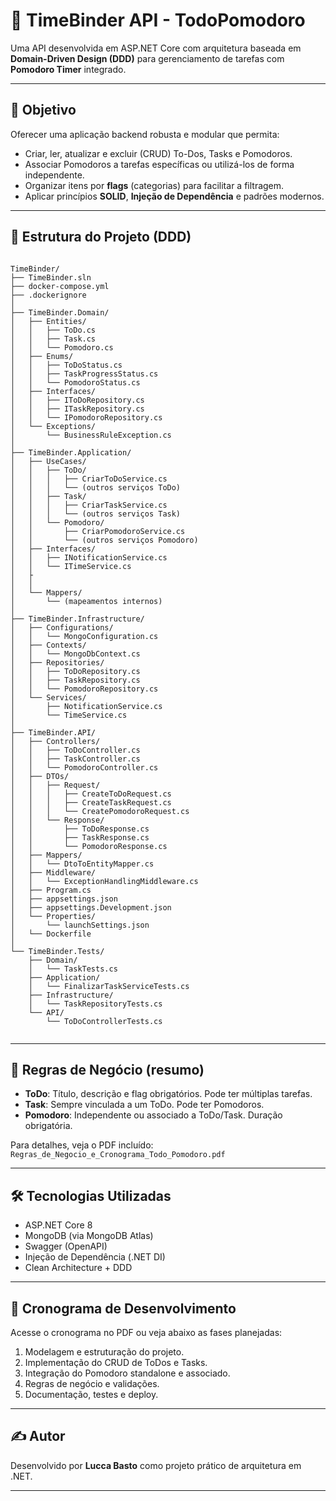 
# 📝 TimeBinder API - TodoPomodoro

Uma API desenvolvida em ASP.NET Core com arquitetura baseada em **Domain-Driven Design (DDD)** para gerenciamento de tarefas com **Pomodoro Timer** integrado.

---

## 🚀 Objetivo
Oferecer uma aplicação backend robusta e modular que permita:

- Criar, ler, atualizar e excluir (CRUD) To-Dos, Tasks e Pomodoros.
- Associar Pomodoros a tarefas específicas ou utilizá-los de forma independente.
- Organizar itens por **flags** (categorias) para facilitar a filtragem.
- Aplicar princípios **SOLID**, **Injeção de Dependência** e padrões modernos.

---

## 🧱 Estrutura do Projeto (DDD)
```

TimeBinder/
├── TimeBinder.sln
├── docker-compose.yml
├── .dockerignore
│
├── TimeBinder.Domain/
│   ├── Entities/
│   │   ├── ToDo.cs
│   │   ├── Task.cs
│   │   └── Pomodoro.cs
│   ├── Enums/
│   │   ├── ToDoStatus.cs
│   │   ├── TaskProgressStatus.cs
│   │   └── PomodoroStatus.cs
│   ├── Interfaces/
│   │   ├── IToDoRepository.cs
│   │   ├── ITaskRepository.cs
│   │   └── IPomodoroRepository.cs
│   └── Exceptions/
│       └── BusinessRuleException.cs
│
├── TimeBinder.Application/
│   ├── UseCases/
│   │   ├── ToDo/
│   │   │   ├── CriarToDoService.cs
│   │   │   └── (outros serviços ToDo)
│   │   ├── Task/
│   │   │   ├── CriarTaskService.cs
│   │   │   └── (outros serviços Task)
│   │   └── Pomodoro/
│   │       ├── CriarPomodoroService.cs
│   │       └── (outros serviços Pomodoro)
│   ├── Interfaces/
│   │   ├── INotificationService.cs
│   │   └── ITimeService.cs
│   ├
│   │
│   └── Mappers/
│       └── (mapeamentos internos)
│
├── TimeBinder.Infrastructure/
│   ├── Configurations/
│   │   └── MongoConfiguration.cs
│   ├── Contexts/
│   │   └── MongoDbContext.cs
│   ├── Repositories/
│   │   ├── ToDoRepository.cs
│   │   ├── TaskRepository.cs
│   │   └── PomodoroRepository.cs
│   └── Services/
│       ├── NotificationService.cs
│       └── TimeService.cs
│
├── TimeBinder.API/
│   ├── Controllers/
│   │   ├── ToDoController.cs
│   │   ├── TaskController.cs
│   │   └── PomodoroController.cs
│   ├── DTOs/
│   │   ├── Request/
│   │   │   ├── CreateToDoRequest.cs
│   │   │   ├── CreateTaskRequest.cs
│   │   │   └── CreatePomodoroRequest.cs
│   │   └── Response/
│   │       ├── ToDoResponse.cs
│   │       ├── TaskResponse.cs
│   │       └── PomodoroResponse.cs
│   ├── Mappers/
│   │   └── DtoToEntityMapper.cs
│   ├── Middleware/
│   │   └── ExceptionHandlingMiddleware.cs
│   ├── Program.cs
│   ├── appsettings.json
│   ├── appsettings.Development.json
│   └── Properties/
│       └── launchSettings.json
│   └── Dockerfile
│
└── TimeBinder.Tests/
    ├── Domain/
    │   └── TaskTests.cs
    ├── Application/
    │   └── FinalizarTaskServiceTests.cs
    ├── Infrastructure/
    │   └── TaskRepositoryTests.cs
    └── API/
        └── ToDoControllerTests.cs


```

---

## 🧠 Regras de Negócio (resumo)
- **ToDo**: Título, descrição e flag obrigatórios. Pode ter múltiplas tarefas.
- **Task**: Sempre vinculada a um ToDo. Pode ter Pomodoros.
- **Pomodoro**: Independente ou associado a ToDo/Task. Duração obrigatória.

Para detalhes, veja o PDF incluído: `Regras_de_Negocio_e_Cronograma_Todo_Pomodoro.pdf`

---

## 🛠️ Tecnologias Utilizadas
- ASP.NET Core 8
- MongoDB (via MongoDB Atlas)
- Swagger (OpenAPI)
- Injeção de Dependência (.NET DI)
- Clean Architecture + DDD

---

## 📅 Cronograma de Desenvolvimento
Acesse o cronograma no PDF ou veja abaixo as fases planejadas:

1. Modelagem e estruturação do projeto.
2. Implementação do CRUD de ToDos e Tasks.
3. Integração do Pomodoro standalone e associado.
4. Regras de negócio e validações.
5. Documentação, testes e deploy.

---

## ✍️ Autor
Desenvolvido por **Lucca Basto** como projeto prático de arquitetura em .NET.

---
